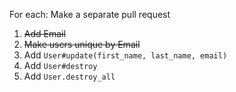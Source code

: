 For each: Make a separate pull request

1. ~~Add Email~~
2. ~~Make users unique by Email~~
3. Add `User#update(first_name, last_name, email)`
4. Add `User#destroy`
5. Add `User.destroy_all`
